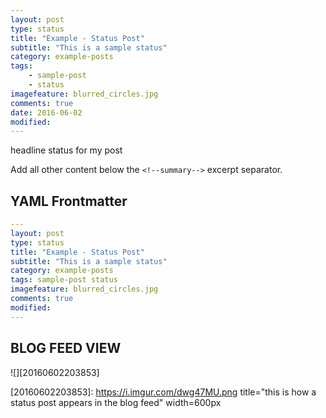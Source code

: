 ```yaml
---
layout: post
type: status
title: "Example - Status Post"
subtitle: "This is a sample status"
category: example-posts
tags: 
    - sample-post 
    - status
imagefeature: blurred_circles.jpg
comments: true
date: 2016-06-02
modified: 
---
```


headline status for my post

Add all other content below the `<!--summary-->` excerpt separator.

## YAML Frontmatter

```yaml
---
layout: post
type: status
title: "Example - Status Post"
subtitle: "This is a sample status"
category: example-posts
tags: sample-post status
imagefeature: blurred_circles.jpg
comments: true
modified: 
---
```

<!--summary-->

## BLOG FEED VIEW


![][20160602203853]

[20160602203853]: https://i.imgur.com/dwg47MU.png title="this is how a status post appears in the blog feed" width=600px
